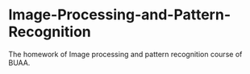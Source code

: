 # Image-Processing-and-Pattern-Recognition
The homework of Image processing and pattern recognition course of BUAA.
